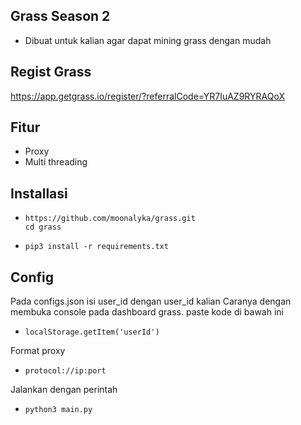## Grass Season 2
- Dibuat untuk kalian agar dapat mining grass dengan mudah
## Regist Grass
https://app.getgrass.io/register/?referralCode=YR7IuAZ9RYRAQoX
## Fitur
- Proxy
- Multi threading
## Installasi 
-     https://github.com/moonalyka/grass.git
      cd grass
-     pip3 install -r requirements.txt
## Config
Pada configs.json isi user_id dengan user_id kalian
Caranya dengan membuka console pada dashboard grass. paste kode di bawah ini
-     localStorage.getItem('userId')
Format proxy 
-     protocol://ip:port
Jalankan dengan perintah
-     python3 main.py
